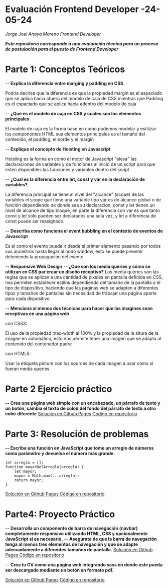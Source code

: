 # Evaluación Frontend Developer -24-05-24
_Jorge Joel Anaya Moreno_
_Frontend Developer_

___Este repositorio corresponde a una evaluación técnica para un proceso de postulación para el puesto de Frontend Developer___

# Parte 1: Conceptos Teóricos
-- **Explica la diferencia entre marging y padding en CSS**

Podría decirse que la diferencia es que la propiedad margin es el espaciado que se aplica hacia afuera del modelo de caja de CSS mientras que Padding es el espaciado que se aplica hacia adentro del modelo de caja

-- **¿Qué es el modelo de caja en CSS y cuales son los elementos principales**

El modelo de caja es la forma base en como podemos modelar y estilizar los componentes HTML sus elementos principales es el tamaño del contenido, el padding, el borde y el margin

-- **Explique el concepto de Hoisting en Javascript**

Hoisting es la forma en como el motor de Javascript "eleva" las declaraciones de variables y de funciones al inicio de un script para que estén disponibles las funciones y variables dentro del script

-- **¿Cual es la diferencia entre let, const y var en la declaración de variables?**

La diferencia principal se tiene al nivel del "alcance" (scope) de las variables el scope que tiene una variable tipo var es de alcance global o de función dependiendo de donde sea su declaracion, const y let tienen un nivel de alcance de tipo bloque, en parte la diferencia con var es que tanto const y let solo pueden ser declarados una sola vez, y let a diferencia de const puede ser reasignado.

-- **Describa como funciona el event bubbling en el contexto de eventos de Javascript**

Es el como el evento puede ir desde el primer elemento pasando por todos sus ancestros hasta llegar al nodo window, esto se puede prevenir deteniendo la propagación del evento  

-- **Responsive Web Design**
-- **¿Que son los media queries y cómo se utilizan en CSS par crear un diseño receptivo?**
Los media queries son las reglas que se aplican a una cantidad de pixeles en pantalla definida en CSS, nos permiten establecer estilos dependiendo del tamaño de la pantalla o el tipo de dispositivo, haciendo que las paginas web se adapten a diferentes tipos y tamaños de pantallas sin necesidad de trabajar una página aparte para cada dispositivo

-- **Menciona al menos dos técnicas para hacer que las imagines sean receptivas en una página web**

con CSS3:

El uso de la propiedad max-width al 100% y la propiedad de la altura de la imagen en automático, esto nos permite tener una imágen que se adapta al contenido del contenedor padre

con HTML5:

Usar la etiqueta picture con los sources de cada imagen a usar como si fueran media queries

# Parte 2 Ejercicio práctico
**-- Crea una página web simple con un encabezado, un párrafo de texto y un botón, cambia el texto de colod del fondo del párrafo de texto a otro color diferente**
[Solución en Github Pages](https://artick.github.io/EvaFront-24-05-24/practico-4/)
[Código en repositorio](https://github.com/Artick/EvaFront-24-05-24/tree/main/practico-4)

# Parte 3: Resolución de problemas
**-- Escribe una función en JavaScript que tome un arreglo de números como parámetro y devuelva el número más grande.**

```
let arreglo = [];
function mayorDelArreglo(arreglo) {
	let mayor;
	mayor = Math.max(...arreglo);
	return mayor;
}
```
[Solución en Github Pages](https://artick.github.io/EvaFront-24-05-24/practico-5/)
[Código en repositorio](https://github.com/Artick/EvaFront-24-05-24/tree/main/practico-5)


# Parte4: Proyecto Práctico

-- **Desarrolla un componente de barra de navegación (navbar) completamente responsivo utilizando HTML, CSS y opcionalmente JavaScript si es necesario.**
-- **Asegúrate de que la barra de navegación tenga al menos tres elementos de navegación y que se adapte adecuadamente a diferentes tamaños de pantalla.**
[Solución en Github Pages](https://artick.github.io/EvaFront-24-05-24/practico-6/)
[Código en repositorio](https://github.com/Artick/EvaFront-24-05-24/tree/main/practico-6)

-- **Crea tu CV como una página web integrando sass en donde este pueda ser descargado mediante un botón en formato pdf.**

[Solución en Github Pages](https://artick.github.io/EvaFront-24-05-24/)
[Código en repositorio](https://github.com/Artick/EvaFront-24-05-24/tree/main/practico-7)